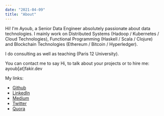 ```yaml
---
date: "2021-04-09"
title: "About"
---
```

Hi! I'm Ayoub, a Senior Data Engineer absolutely passionate about data technologies. I mainly work on Distributed Systems (Hadoop / Kubernetes / Cloud Technologies), Functional Programming (Haskell / Scala / Clojure) and Blockchain Technologies (Ethereum / Bitcoin / Hyperledger).

I do consulting  as well as teaching (Paris 12 University). 

You can contact me to say Hi, to talk about your projects or to hire me: ayoub[at]fakir.dev

My links:

* [Github](https://github.com/fakirAyoub)
* [LinkedIn](https://linkedin.com/in/afakir)
* [Medium](https://medium.com/@AyoubFakir/)
* [Twitter](https://twitter.com/FakirSAyoub)
* [Quora](https://www.quora.com/profile/Ayoub-Fakir)

